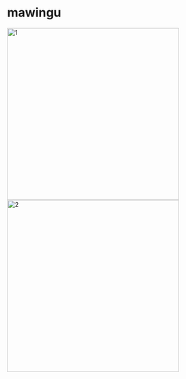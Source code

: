 # mawingu

<p float="left">
<img width="400" alt="1" src="https://user-images.githubusercontent.com/20152051/140691866-ee8a860e-0f07-4991-b9d8-f20bfb09069f.png">
<img width="400" alt="2" src="https://user-images.githubusercontent.com/20152051/140691873-e290338d-7a2c-40df-8c53-0d4e6e91011e.png">
</p>
